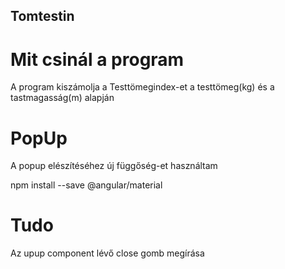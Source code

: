 ## Tomtestin

# Mit csinál a program

A program kiszámolja a Testtömegindex-et a testtömeg(kg) és a tastmagasság(m) alapján

# PopUp 

A popup elészítéséhez új függőség-et használtam

npm install --save @angular/material

# Tudo

Az upup component lévő close gomb megírása